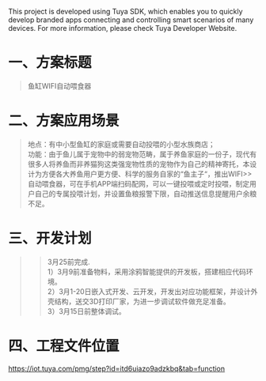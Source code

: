 This project is developed using Tuya SDK, which enables you to quickly develop branded apps connecting and controlling smart scenarios of many devices.         For more information, please check Tuya Developer Website.

一、方案标题
==

>鱼缸WIFI自动喂食器<br>

二、方案应用场景
==

>地点：有中小型鱼缸的家庭或需要自动投喂的小型水族商店；<br>
>功能：由于鱼儿属于宠物中的弱宠物范畴，属于养鱼家庭的一份子，现代有很多人将养鱼而非养猫狗这类强宠物性质的宠物作为自己的精神寄托，本设计为方便各大养鱼用户更方便、科学的服务自家的“鱼主子“，推出WIFI>>自动喂食器，可在手机APP端扫码配网，可以一键投喂或定时投喂，制定用户自己的专属投喂计划，并设置鱼粮报警下限，自动推送信息提醒用户余粮不足。

三、开发计划
==

>>3月25前完成.<br>
>>1）3月9前准备物料，采用涂鸦智能提供的开发板，搭建相应代码环境。<br>
>>2）3月1-20日嵌入式开发、云开发，开发出对应功能框架，并设计外壳结构，送交3D打印厂家，为进一步调试软件做充足准备。<br>
>>3）3月15日前整体调试。<br>

四、工程文件位置
==

https://iot.tuya.com/pmg/step?id=itd6uiazo9adzkbq&tab=function
